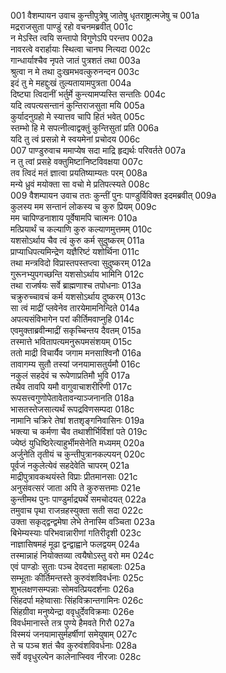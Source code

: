 001    वैशम्पायन उवाच
कुन्तीपुत्रेषु जातेषु धृतराष्ट्रात्मजेषु च	001a  
मद्रराजसुता पाण्डुं रहो वचनमब्रवीत्	001c  
न मेऽस्ति त्वयि सन्तापो विगुणेऽपि परन्तप	002a  
नावरत्वे वरार्हायाः स्थित्वा चानघ नित्यदा	002c  
गान्धार्याश्चैव नृपते जातं पुत्रशतं तथा	003a  
श्रुत्वा न मे तथा दुःखमभवत्कुरुनन्दन	003c  
इदं तु मे महद्दुःखं तुल्यतायामपुत्रता	004a  
दिष्ट्या त्विदानीं भर्तुर्मे कुन्त्यामप्यस्ति सन्ततिः	004c  
यदि त्वपत्यसन्तानं कुन्तिराजसुता मयि	005a  
कुर्यादनुग्रहो मे स्यात्तव चापि हितं भवेत्	005c  
स्तम्भो हि मे सपत्नीत्वाद्वक्तुं कुन्तिसुतां प्रति	006a  
यदि तु त्वं प्रसन्नो मे स्वयमेनां प्रचोदय	006c  
007    पाण्डुरुवाच
ममाप्येष सदा माद्रि हृद्यर्थः परिवर्तते	007a  
न तु त्वां प्रसहे वक्तुमिष्टानिष्टविवक्षया	007c  
तव त्विदं मतं ज्ञात्वा प्रयतिष्याम्यतः परम्	008a  
मन्ये ध्रुवं मयोक्ता सा वचो मे प्रतिपत्स्यते	008c  
009    वैशम्पायन उवाच
ततः कुन्तीं पुनः पाण्डुर्विविक्त इदमब्रवीत्	009a  
कुलस्य मम सन्तानं लोकस्य च कुरु प्रियम्	009c  
मम चापिण्डनाशाय पूर्वेषामपि चात्मनः	010a  
मत्प्रियार्थं च कल्याणि कुरु कल्याणमुत्तमम्	010c  
यशसोऽर्थाय चैव त्वं कुरु कर्म सुदुष्करम्	011a  
प्राप्याधिपत्यमिन्द्रेण यज्ञैरिष्टं यशोर्थिना	011c  
तथा मन्त्रविदो विप्रास्तपस्तप्त्वा सुदुष्करम्	012a  
गुरूनभ्युपगच्छन्ति यशसोऽर्थाय भामिनि	012c  
तथा राजर्षयः सर्वे ब्राह्मणाश्च तपोधनाः	013a  
चक्रुरुच्चावचं कर्म यशसोऽर्थाय दुष्करम्	013c  
सा त्वं माद्रीं प्लवेनेव तारयेमामनिन्दिते	014a  
अपत्यसंविभागेन परां कीर्तिमवाप्नुहि	014c  
एवमुक्ताब्रवीन्माद्रीं सकृच्चिन्तय दैवतम्	015a  
तस्मात्ते भवितापत्यमनुरूपमसंशयम्	015c  
ततो माद्री विचार्यैव जगाम मनसाश्विनौ	016a  
तावागम्य सुतौ तस्यां जनयामासतुर्यमौ	016c  
नकुलं सहदेवं च रूपेणाप्रतिमौ भुवि	017a  
तथैव तावपि यमौ वागुवाचाशरीरिणी	017c  
रूपसत्त्वगुणोपेतावेतावन्याञ्जनानति	018a  
भासतस्तेजसात्यर्थं रूपद्रविणसम्पदा	018c  
नामानि चक्रिरे तेषां शतशृङ्गनिवासिनः	019a  
भक्त्या च कर्मणा चैव तथाशीर्भिर्विशां पते	019c  
ज्येष्ठं युधिष्ठिरेत्याहुर्भीमसेनेति मध्यमम्	020a  
अर्जुनेति तृतीयं च कुन्तीपुत्रानकल्पयन्	020c  
पूर्वजं नकुलेत्येवं सहदेवेति चापरम्	021a  
माद्रीपुत्रावकथयंस्ते विप्राः प्रीतमानसाः	021c  
अनुसंवत्सरं जाता अपि ते कुरुसत्तमाः	021e  
कुन्तीमथ पुनः पाण्डुर्माद्र्यर्थे समचोदयत्	022a  
तमुवाच पृथा राजन्रहस्युक्ता सती सदा	022c  
उक्ता सकृद्द्वन्द्वमेषा लेभे तेनास्मि वञ्चिता	023a  
बिभेम्यस्याः परिभवान्नारीणां गतिरीदृशी	023c  
नाज्ञासिषमहं मूढा द्वन्द्वाह्वाने फलद्वयम्	024a  
तस्मान्नाहं नियोक्तव्या त्वयैषोऽस्तु वरो मम	024c  
एवं पाण्डोः सुताः पञ्च देवदत्ता महाबलाः	025a  
सम्भूताः कीर्तिमन्तस्ते कुरुवंशविवर्धनाः	025c  
शुभलक्षणसम्पन्नाः सोमवत्प्रियदर्शनाः	026a  
सिंहदर्पा महेष्वासाः सिंहविक्रान्तगामिनः	026c  
सिंहग्रीवा मनुष्येन्द्रा ववृधुर्देवविक्रमाः	026e  
विवर्धमानास्ते तत्र पुण्ये हैमवते गिरौ	027a  
विस्मयं जनयामासुर्महर्षीणां समेयुषाम्	027c  
ते च पञ्च शतं चैव कुरुवंशविवर्धनाः	028a  
सर्वे ववृधुरल्पेन कालेनाप्स्विव नीरजाः	028c  
